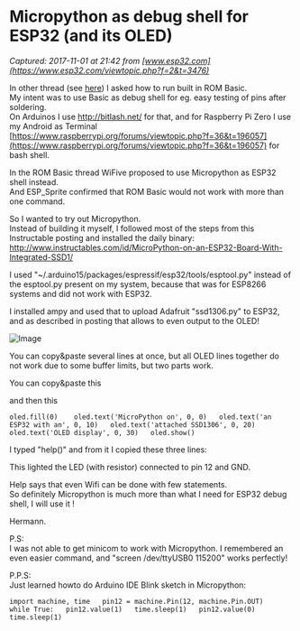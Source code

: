 # Micropython as debug shell for ESP32 (and its OLED)

_Captured: 2017-11-01 at 21:42 from [www.esp32.com](https://www.esp32.com/viewtopic.php?f=2&t=3476)_

In other thread (see [here](https://www.esp32.com/viewtopic.php?f=2&t=3439)) I asked how to run built in ROM Basic.  
My intent was to use Basic as debug shell for eg. easy testing of pins after soldering.  
On Arduinos I use <http://bitlash.net/> for that, and for Raspberry Pi Zero I use my Android as Terminal [https://www.raspberrypi.org/forums/viewtopic.php?f=36&t=196057](https://www.raspberrypi.org/forums/viewtopic.php?f=36&t=196057) for bash shell.

In the ROM Basic thread WiFive proposed to use Micropython as ESP32 shell instead.  
And ESP_Sprite confirmed that ROM Basic would not work with more than one command.

So I wanted to try out Micropython.  
Instead of building it myself, I followed most of the steps from this Instructable posting and installed the daily binary:  
<http://www.instructables.com/id/MicroPython-on-an-ESP32-Board-With-Integrated-SSD1/>

I used "~/.arduino15/packages/espressif/esp32/tools/esptool.py" instead of the esptool.py present on my system, because that was for ESP8266 systems and did not work with ESP32.

I installed ampy and used that to upload Adafruit "ssd1306.py" to ESP32, and as described in posting that allows to even output to the OLED!

![Image](http://stamm-wilbrandt.de/en/forum/micropython.ssd1306.png)

You can copy&paste several lines at once, but all OLED lines together do not work due to some buffer limits, but two parts work.

You can copy&paste this

and then this

`oled.fill(0)   
oled.text('MicroPython on', 0, 0)  
oled.text('an ESP32 with an', 0, 10)  
oled.text('attached SSD1306', 0, 20)  
oled.text('OLED display', 0, 30)  
oled.show()`

I typed "help()" and from it I copied these three lines:

This lighted the LED (with resistor) connected to pin 12 and GND.

Help says that even Wifi can be done with few statements.  
So definitely Micropython is much more than what I need for ESP32 debug shell, I will use it !

Hermann.

P.S:  
I was not able to get minicom to work with Micropython. I remembered an even easier command, and "screen /dev/ttyUSB0 115200" works perfectly!

P.P.S:  
Just learned howto do Arduino IDE Blink sketch in Micropython:

`import machine, time  
pin12 = machine.Pin(12, machine.Pin.OUT)  
while True:  
    pin12.value(1)  
    time.sleep(1)  
    pin12.value(0)  
    time.sleep(1)  
`
